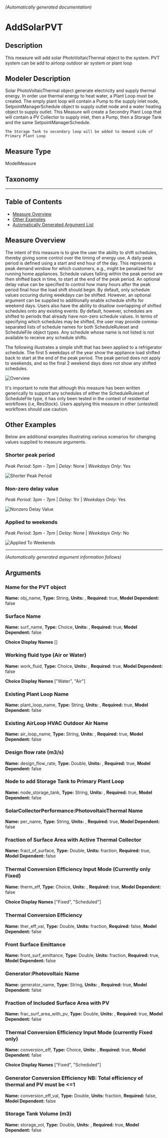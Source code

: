 

###### (Automatically generated documentation)

# AddSolarPVT

## Description
This measure will add solar PhotoVoltaicThermal object to the system. PVT system can be add to airloop outdoor air system or plant loop

## Modeler Description
Solar PhotoVoltaicThermal object generate electricity and supply thermal energy. In order use thermal energy to heat water,
    a Plant Loop must be created. The emply plant loop will contain a Pump to the supply inlet node, SetpointManagerSchedule object to supply outlet node
    and a water heating object to supply outlet. This Measure will create a Secondry Plant Loop that will contain a PV Collector to supply inlet, then a Pump,
    then a Storage Tank and the same SetpointManagerSchedule.
    
    The Storage Tank to secondary loop will be added to demand side of Primary Plant Loop

## Measure Type
ModelMeasure

## Taxonomy


___
## Table of Contents
- [Measure Overview](#measure-overview)<br/>
- [Other Examples](#other-examples)<br/>
- [Automatically Generated Argument List](#arguments)<br/>

## Measure Overview

The intent of this measure is to give the user the ability to shift schedules, thereby giving some control over the timing of energy use.
A daily peak period is defined using a start and end hour of the day.
This represents a peak demand window for which customers, e.g., might be penalized for running home appliances.
Schedule values falling within the peak period are then shifted back in time, to start at the end of the peak period.
An optional delay value can be specified to control how many hours after the peak period final hour the load shift should begin.
By default, only schedule values occuring during weekdays can be shifted.
However, an optional argument can be supplied to additionally enable schedule shifts for weekend days.
Users also have the ability to disallow overlapping of shifted schedules onto any existing events.
By default, however, schedules are shifted to periods that already have non-zero schedule values.
In terms of specifying which schedules may be shifted, the user may provide comma-separated lists of schedule names for both ScheduleRuleset and ScheduleFile object types.
Any schedule whose name is not listed is not available to receive any schedule shifts.

The following illustrates a simple shift that has been applied to a refrigerator schedule.
The first 5 weekdays of the year show the appliance load shifted back to start at the end of the peak period.
The peak period does not apply to weekends, and so the final 2 weekend days does not show any shifted schedules.

![Overview](./docs/measures-overview.png?raw=true)

It's important to note that although this measure has been written generically to support any schedules of either the ScheduleRuleset of ScheduleFile type, it has only been tested in the context of residential workflows (i.e, ResStock).
Users applying this measure in other (untested) workflows should use caution.

## Other Examples

Below are additional examples illustrating various scenarios for changing values supplied to measure arguments.

### Shorter peak period

*Peak Period*: 5pm - 7pm |
*Delay*: None |
*Weekdays Only*: Yes

![Shorter Peak Period](./docs/other-examples1.png?raw=true)

### Non-zero delay value

*Peak Period*: 3pm - 7pm |
*Delay*: 1hr |
*Weekdays Only*: Yes

![Nonzero Delay Value](./docs/other-examples2.png?raw=true)

### Applied to weekends

*Peak Period*: 3pm - 7pm |
*Delay*: None |
*Weekdays Only*: No

![Applied To Weekends](./docs/other-examples3.png?raw=true)

___

*(Automatically generated argument information follows)*

## Arguments


### Name for the PVT object

**Name:** obj_name,
**Type:** String,
**Units:** ,
**Required:** true,
**Model Dependent:** false


### Surface Name

**Name:** surf_name,
**Type:** Choice,
**Units:** ,
**Required:** true,
**Model Dependent:** false

**Choice Display Names** []


### Working fluid type (Air or Water)

**Name:** work_fluid,
**Type:** Choice,
**Units:** ,
**Required:** true,
**Model Dependent:** false

**Choice Display Names** ["Water", "Air"]


### Existing Plant Loop Name

**Name:** plant_loop_name,
**Type:** String,
**Units:** ,
**Required:** true,
**Model Dependent:** false


### Existing AirLoop HVAC Outdoor Air Name

**Name:** air_loop_name,
**Type:** String,
**Units:** ,
**Required:** true,
**Model Dependent:** false


### Design flow rate (m3/s)

**Name:** design_flow_rate,
**Type:** Double,
**Units:** ,
**Required:** true,
**Model Dependent:** false


### Node to add Storage Tank to Primary Plant Loop

**Name:** node_storage_tank,
**Type:** String,
**Units:** ,
**Required:** true,
**Model Dependent:** false


### SolarCollectorPerformance:PhotovoltaicThermal Name

**Name:** per_name,
**Type:** String,
**Units:** ,
**Required:** true,
**Model Dependent:** false


### Fraction of Surface Area with Active Thermal Collector

**Name:** fract_of_surface,
**Type:** Double,
**Units:** fraction,
**Required:** true,
**Model Dependent:** false


### Thermal Conversion Eﬀiciency Input Mode (Currently only Fixed)

**Name:** therm_eff,
**Type:** Choice,
**Units:** ,
**Required:** true,
**Model Dependent:** false

**Choice Display Names** ["Fixed", "Scheduled"]


### Thermal Conversion Eﬀiciency

**Name:** ther_eff_val,
**Type:** Double,
**Units:** fraction,
**Required:** false,
**Model Dependent:** false


### Front Surface Emittance

**Name:** front_surf_emittance,
**Type:** Double,
**Units:** fraction,
**Required:** true,
**Model Dependent:** false


### Generator:Photovoltaic Name

**Name:** generator_name,
**Type:** String,
**Units:** ,
**Required:** true,
**Model Dependent:** false


### Fraction of Included Surface Area with PV

**Name:** frac_surf_area_with_pv,
**Type:** Double,
**Units:** ,
**Required:** true,
**Model Dependent:** false


### Thermal Conversion Eﬀiciency Input Mode (currently Fixed only)

**Name:** conversion_eff,
**Type:** Choice,
**Units:** ,
**Required:** true,
**Model Dependent:** false

**Choice Display Names** ["Fixed", "Scheduled"]


### Generator Conversion Eﬀiciency NB: Total efficiency of thermal and PV must be <=1

**Name:** conversion_eff_val,
**Type:** Double,
**Units:** fraction,
**Required:** false,
**Model Dependent:** false


### Storage Tank Volume (m3)

**Name:** storage_vol,
**Type:** Double,
**Units:** ,
**Required:** true,
**Model Dependent:** false






